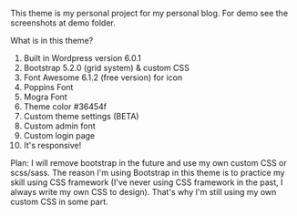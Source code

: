 This theme is my personal project for my personal blog. For demo see the screenshots at demo folder.

What is in this theme?
1. Built in Wordpress version 6.0.1
2. Bootstrap 5.2.0 (grid system) & custom CSS
3. Font Awesome 6.1.2 (free version) for icon
4. Poppins Font
5. Mogra Font
6. Theme color #36454f
7. Custom theme settings (BETA)
8. Custom admin font
9. Custom login page
10. It's responsive!

Plan:
I will remove bootstrap in the future and use my own custom CSS or scss/sass. The reason I'm using Bootstrap in this theme is to practice my skill using CSS framework (I've never using CSS framework in the past, I always write my own CSS to design). That's why I'm still using my own custom CSS in some part.